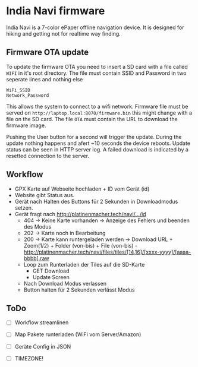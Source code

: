 # India Navi firmware

India Navi is a 7-color ePaper offline navigation device. It is designed for hiking and getting not for realtime way finding.

## Firmware OTA update

To update the firmware OTA you need to insert a SD card with a file called ```WIFI``` in it's root directory.
The file must contain SSID and Password in two seperate lines and nothing else
```
WiFi_SSID
Network_Password
```
This allows the system to connect to a wifi network. Firmware file must be served on `http://laptop.local:8070/firmware.bin` this might change with a file on the SD card. The file `OTA` must contain the URL to download the firmware image.

Pushing the User button for a second will trigger the update. During the update nothing happens and afert ~10 seconds the device reboots. Update status can be seen in HTTP server log. A failed download is indicated by a resetted connection to the server.  

## Workflow
- GPX Karte auf Webseite hochladen + ID vom Gerät (id)
- Website gibt Status aus.
- Gerät nach Halten des Buttons für 2 Sekunden in Downloadmodus setzen.
- Gerät fragt nach http://platinenmacher.tech/navi/.../id
  - 404 -> Keine Karte vorhanden -> Anzeige des Fehlers und beenden des Modus
  - 202 -> Karte noch in Bearbeitung
  - 200 -> Karte kann runtergeladen werden -> Download URL + Zoom(1/2) + Folder (von-bis) + File (von-bis)
                                          - http://platinenmacher.tech/navi/files/tiles/[14,16]/[xxxx-yyyy]/[aaaa-bbbb].raw
  - Loop zum Runterladen der Tiles auf die SD-Karte
    - GET Download
    - Update Screen
  - Nach Download Modus verlassen
  - Button halten für 2 Sekunden verlässt Modus



## ToDo
- [ ] Workflow streamlinen
- [ ] Map Pakete runterladen (WiFi vom Server/Amazon)


- [ ] Geräte Config in JSON
- [ ] TIMEZONE!